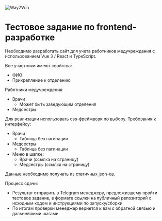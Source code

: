 ![Way2Win](https://github.com/Way2AR/three-test-assignment/assets/32157821/1f832bc2-ee67-4129-826c-596ed8c5af37)
# Тестовое задание по frontend-разработке

Необходимо разработать сайт для учета работников медучреждения с использованием Vue 3 / React и TypeScript.

Все участники имеют свойства:
- ФИО
- Прикрепление к отделению

Работники медучреждения:
- Врачи
    - Может быть заведующим отделения 
- Медсестры

Для реализации использовать css-фреймворк по выбору.
Требования к интерфейсу:
- Врачи
    - Таблица без пагинации
- Медсестры
    - Таблица без пагинации
- Меню в шапке:
    - Врачи (ссылка на страницу)
    - Медсестры (ссылка на страницу)

Данные необходимо получать из статичных json-ов.

Процесс сдачи:
- Результат отправить в Telegram менеджеру, предложившему пройти тестовое задание, в формате ссылки на публичный репозиторий с исходным кодом и инструкциями по запуску/сборки
- По итогам проверки менеджер вернется к вам с обратной связью и дальнейшими шагами
 
